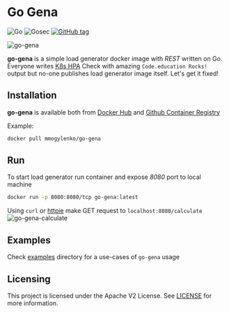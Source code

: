 # Go Gena

![Go](https://github.com/mmogylenko/go-gena/workflows/Go/badge.svg) ![Gosec](https://github.com/mmogylenko/go-gena/workflows/Gosec/badge.svg) [![GitHub tag](https://img.shields.io/github/tag/mmogylenko/go-gena.svg)](https://github.com/mmogylenko/go-gena/tags/)

![go-gena](https://user-images.githubusercontent.com/7536624/92551931-42128880-f214-11ea-8ebb-a71817168353.png)


**go-gena** is a simple load generator docker image with *REST* written on Go. Everyone writes [K8s HPA](https://kubernetes.io/docs/tasks/run-application/horizontal-pod-autoscale-walkthrough/) Check with amazing `Code.education Rocks!` output but no-one publishes load generator image itself. Let's get it fixed!

## Installation
**go-gena** is available both from [Docker Hub](https://hub.docker.com/r/mmogylenko/go-gena) and [Github Container Registry](https://github.com/users/mmogylenko/packages/container/go-gena/)

Example:
```bash
docker pull mmogylenko/go-gena
```
## Run

To start load generator run container and expose *8080* port to local machine

```bash
docker run -p 8080:8080/tcp go-gena:latest
```

Using `curl` or [httpie](https://github.com/httpie/httpie) make GET request to `localhost:8080/calculate`
![go-gena-calculate](https://user-images.githubusercontent.com/7536624/92655559-7f275b00-f2a6-11ea-9ce5-3ddadfd68783.png)
## Examples

Check [examples](examples) directory for a use-cases of `go-gena` usage

## Licensing

This project is licensed under the Apache V2 License. See [LICENSE](LICENSE) for more information.
